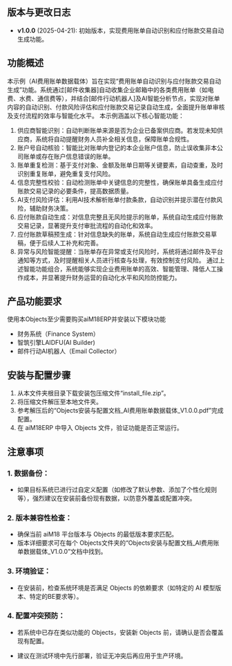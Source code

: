 ## 版本与更改日志
- **v1.0.0** (2025-04-21): 初始版本，实现费用账单自动识别和应付账款交易自动生成功能。

## 功能概述
本示例（AI费用账单数据载体）旨在实现“费用账单自动识别与应付账款交易自动生成”功能。系统通过[邮件收集器]自动收集企业邮箱中的各类费用账单（如电费、水费、通信费等），并结合[邮件行动机器人]及AI智能分析节点，实现对账单内容的自动识别、付款风险评估和应付账款交易记录自动生成，全面提升账单审核及支付流程的效率与智能化水平。
本示例涵盖以下核心智能功能：
1. 供应商智能识别：自动判断账单来源是否为企业已备案供应商。若发现未知供应商，系统将自动提醒财务人员补全相关信息，保障账单合规性。
2. 账户号自动核验：智能比对账单内登记的本企业账户信息，防止误收集非本公司账单或存在账户信息错误的账单。
3. 账单重复检测：基于支付对象、金额及账单日期等关键要素，自动查重，及时识别重复账单，避免重复支付风险。
4. 信息完整性校验：自动检测账单中关键信息的完整性，确保账单具备生成应付账款交易记录的必要条件，提高数据质量。
5. AI支付风险评估：利用AI技术解析账单付款条款，自动识别并提示潜在付款风险，辅助财务决策。
6. 应付账款自动生成：对信息完整且无风险提示的账单，系统自动生成应付账款交易记录，显著提升支付审批流程的自动化和效率。
7. 应付账款草稿预生成：针对信息缺失的账单，系统自动生成应付账款交易草稿，便于后续人工补充和完善。
8. 异常与风险智能提醒：当账单存在异常或支付风险时，系统将通过邮件及平台通知等方式，及时提醒相关人员进行核查与处理，有效控制支付风险。
通过上述智能功能组合，系统能够实现企业费用账单的高效、智能管理、降低人工操作成本，并显著提升财务运营的自动化水平和风险防控能力。

## 产品功能要求
使用本Objects至少需要购买aiM18ERP并安装以下模块功能 
- 财务系统（Finance System）
- 智筑引擎LAIDFU(AI Builder)
- 邮件行动AI机器人（Email Collector）


## 安装与配置步骤
1. 从本文件夹根目录下载安装包压缩文件“install_file.zip”。
2. 将压缩文件解压至本地文件夹。
3. 参考解压后的“Objects安装与配置文档_AI费用账单数据载体_V1.0.0.pdf”完成配置。
4. 在 aiM18ERP 中导入 Objects 文件，验证功能是否正常运行。

## 注意事项
### 1. 数据备份：
- 如果目标系统已进行过自定义配置（如修改了默认参数、添加了个性化规则等），强烈建议在安装前备份现有数据，以防意外覆盖或配置冲突。
### 2. 版本兼容性检查：
- 确保当前 aiM18 平台版本与 Objects 的最低版本要求匹配。
- 版本详细要求可在每个 Objects文件夹的“Objects安装与配置文档_AI费用账单数据载体_V1.0.0”文档中找到。
### 3. 环境验证：
- 在安装前，检查系统环境是否满足 Objects 的依赖要求（如特定的 AI 模型版本、特定的BE要求等）。
### 4. 配置冲突预防：
- 若系统中已存在类似功能的 Objects，安装新 Objects 前，请确认是否会覆盖现有配置。

- 建议在测试环境中先行部署，验证无冲突后再应用于生产环境。
